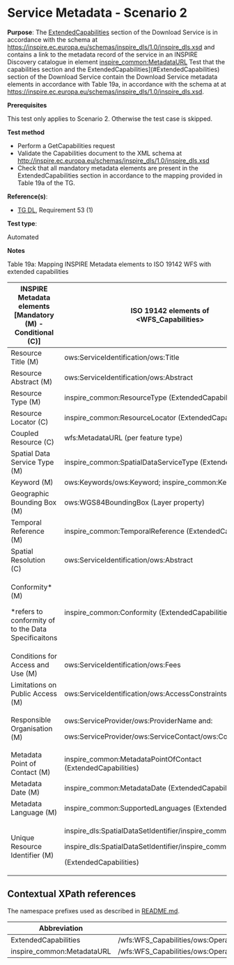 # Service Metadata - Scenario 2

**Purpose**: The [ExtendedCapabilities](#ExtendedCapabilities) section of the Download Service is in accordance with the schema at https://inspire.ec.europa.eu/schemas/inspire_dls/1.0/inspire_dls.xsd and contains a link to the metadata record of the service in an INSPIRE Discovery catalogue in element [inspire_common:MetadataURL](#inspireCommonMetadataUrl)
Test that the capabilities section and the ExtendedCapabilities](#ExtendedCapabilities) section of the Download Service contain the Download Service metadata elements in accordance with Table 19a, in accordance with the schema at at https://inspire.ec.europa.eu/schemas/inspire_dls/1.0/inspire_dls.xsd.


**Prerequisites**

This test only applies to Scenario 2. Otherwise the test case is skipped.

**Test method**

* Perform a GetCapabilities request
* Validate the Capabilities document to the XML schema at http://inspire.ec.europa.eu/schemas/inspire_dls/1.0/inspire_dls.xsd
* Check that all mandatory metadata elements are present in the ExtendedCapabilities section in accordance to the mapping provided in Table 19a of the TG.

**Reference(s)**:

* [TG DL](./README.md#ref_TG_DL), Requirement 53 (1)

**Test type**:

Automated

**Notes**

Table 19a: Mapping INSPIRE Metadata elements to ISO 19142 WFS with extended capabilities

INSPIRE Metadata elements<br>[Mandatory (M) - Conditional (C)] |ISO 19142 elements of<br><WFS\_Capabilities>
--------------------------------------------------- | -------------------------------------------------------------------------
|Resource Title (M)                                 |ows:ServiceIdentification/ows:Title |
|Resource Abstract (M)                              |ows:ServiceIdentification/ows:Abstract |
|Resource Type (M)                                  |inspire\_common:ResourceType (ExtendedCapabilities) |
|Resource Locator (C)                               |inspire\_common:ResourceLocator (ExtendedCapabilities) |
|Coupled Resource (C)                               |wfs:MetadataURL (per feature type) |
|Spatial Data Service Type (M)                      |inspire\_common:SpatialDataServiceType (ExtendedCapabilities) |
|Keyword (M)                                        |ows:Keywords/ows:Keyword; inspire\_common:Keyword |
|Geographic Bounding Box (M)                        |ows:WGS84BoundingBox (Layer property) |
|Temporal Reference (M)                             |inspire\_common:TemporalReference (ExtendedCapabilities) |
|Spatial Resolution (C)                             |ows:ServiceIdentification/ows:Abstract |
|<p>Conformity\* (M) </p><p>\*refers to conformity of to the Data Specificaitons </p>|inspire\_common:Conformity (ExtendedCapabilities) |
|Conditions for Access and Use (M)                  |ows:ServiceIdentification/ows:Fees |
|Limitations on Public Access (M)                   |ows:ServiceIdentification/ows:AccessConstraints|
|Responsible Organisation (M)                       |<p>ows:ServiceProvider/ows:ProviderName and: </p><p>ows:ServiceProvider/ows:ServiceContact/ows:ContactInfo </p>|
|Metadata Point of Contact (M)                      |inspire\_common:MetadataPointOfContact (ExtendedCapabilities) |
|Metadata Date (M)                                  |inspire\_common:MetadataDate (ExtendedCapabilities) |
|Metadata Language (M)                              |inspire\_common:SupportedLanguages (ExtendedCapabilities) |
|Unique Resource Identifier (M)                     |<p>inspire\_dls:SpatialDataSetIdentifier/inspire\_common:Code </p><p>inspire\_dls:SpatialDataSetIdentifier/inspire\_common:Namespace </p><p>(ExtendedCapabilities) </p>|




## Contextual XPath references

The namespace prefixes used as described in [README.md](http://inspire.ec.europa.eu/id/ats/download-wfs/3.1/wfs-pre-defined/README#namespaces).

Abbreviation                                               |  XPath expression
---------------------------------------------------------- | -------------------------------------------------------------------------
ExtendedCapabilities <a name="ExtendedCapabilities"></a>   | /wfs:WFS_Capabilities/ows:OperationsMetadata/ows:ExtendedCapabilities/inspire_dls:ExtendedCapabilities/
inspire_common:MetadataURL <a name="inspireCommonMetadataUrl"></a> | /wfs:WFS_Capabilities/ows:OperationsMetadata/ows:ExtendedCapabilities/inspire_dls:ExtendedCapabilities/inspire_common:MetadataUrl/inspire_common:URL
